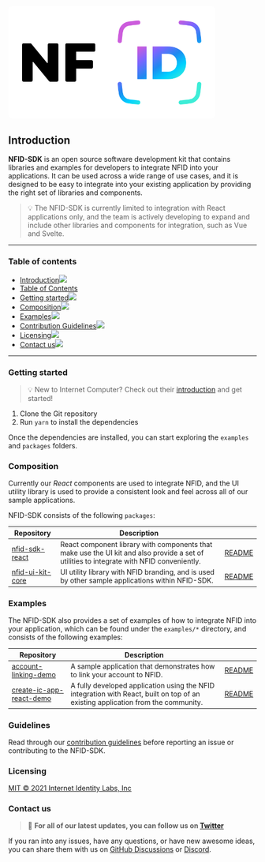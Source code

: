 <img 
  src="./nfid-docs/assets/images/NFID.png" 
  alt="NFID" 
  width="400"
  style="background: white;padding:10px;border-radius:8px;"
/>
 
## Introduction[](#introduction)

**NFID-SDK** is an open source software development kit that contains libraries and examples for developers to integrate NFID into your applications. It can be used across a wide range of use cases, and it is designed to be easy to integrate into your existing application by providing the right set of libraries and components. 

> 💡 The NFID-SDK is currently limited to integration with React applications only, and the team is actively developing to expand and include other libraries and components for integration, such as Vue and Svelte.

---

### Table of contents[](#table-of-contents)
- [Introduction![](#introduction)](#introduction)
- [Table of Contents](#table-of-contents)
- [Getting started![](#getting-started)](#getting-started)
- [Composition![](#composition)](#composition)
- [Examples![](#examples)](#examples)
- [Contribution Guidelines![](#guidelines)](#guidelines)
- [Licensing![](#licensing)](#licensing)
- [Contact us![](#contact-us)](#contact-us)

---

### Getting started[](#getting-started)
> 💡 New to Internet Computer? Check out their [introduction](https://smartcontracts.org/docs/introduction/welcome.html) and get started!

1. Clone the Git repository
2. Run `yarn` to install the dependencies

Once the dependencies are installed, you can start exploring the `examples` and `packages` folders.

### Composition[](#composition)
Currently our *React* components are used to integrate NFID, and the UI utility library is used to provide a consistent look and feel across all of our sample applications.

NFID-SDK consists of the following `packages`:

| Repository                                      | Description                                                                                                                               |                                                         |
| ----------------------------------------------- | ----------------------------------------------------------------------------------------------------------------------------------------- | ------------------------------------------------------- |
| [nfid-sdk-react](./packages/nfid-sdk-react)     | React component library with components that make use the UI kit and also provide a set of utilities to integrate with NFID conveniently. | [README](./examples/account-linking-demo/README.md)     |
| [nfid-ui-kit-core](./packages/nfid-ui-kit-core) | UI utility library with NFID branding, and is used by other sample applications within NFID-SDK.                                          | [README](./examples/create-ic-app-react-demo/README.md) |


### Examples[](#examples)
The NFID-SDK also provides a set of examples of how to integrate NFID into your application, which can be found under the `examples/*` directory, and consists of the following examples:

| Repository                                                       | Description                                                                                                                      |                                               |
| ---------------------------------------------------------------- | -------------------------------------------------------------------------------------------------------------------------------- | --------------------------------------------- |
| [account-linking-demo](./examples/account-linking-demo/)         | A sample application that demonstrates how to link your account to NFID.                                                         | [README](./examples/account-linking-demo)     |
| [create-ic-app-react-demo](./examples/create-ic-app-react-demo/) | A fully developed application using the NFID integration with React, built on top of an existing application from the community. | [README](./examples/create-ic-app-react-demo) |


### Guidelines[](#guidelines)

Read through our [contribution guidelines](./nfid-docs/CONTRIBUTING.md) before reporting an issue or contributing to the NFID-SDK.

### Licensing[](#licensing)

[MIT © 2021 Internet Identity Labs, Inc](./LICENSE)
 
### Contact us[](#contact-us)

> 💠 **For all of our latest updates, you can follow us on [Twitter](https://twitter.com/intent/follow?screen_name=IdentityMaxis)**

If you ran into any issues, have any questions, or have new awesome ideas, you can share them with us on [GitHub Discussions](https://github.com/internet-identity-labs/NFID-SDK/discussions) or [Discord](https://discord.gg/n7zdZ4m7B8).


